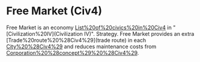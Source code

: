 # Free Market (Civ4)

Free Market is an economy [List%20of%20civics%20in%20Civ4](civic) in "[Civilization%20IV](Civilization IV)".
Strategy.
Free Market provides an extra [Trade%20route%20%28Civ4%29](trade route) in each [City%20%28Civ4%29](city) and reduces maintenance costs from [Corporation%20%28concept%29%20%28Civ4%29](corporations).